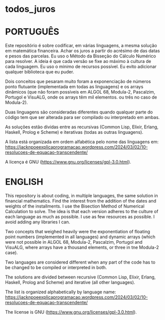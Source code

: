 # todos_juros

PORTUGUÊS
=========
Este repositório é sobre codificar, em várias linguagens, a mesma solução em matemática financeira. Achar os juros a partir do acrésimo de das datas e pesos das parcelas. Eu uso o Método da Bisseção do Cálculo Numérico para resolver. A ideia é que cada versão se fixe ao máximo à cultura de cada linguagem. Eu uso o mínimo de recursos possível. Eu evito adicionar qualquer biblioteca que eu puder.

Dois conceitos que pesaram muito foram a exponenciação de números ponto flutuante (implementada em todas as linguagens) e os arrays dinâmicos (que não foram possíveis em ALGOL 68, Modula-2, Pascalzim, Portugol e VisuALG, onde os arrays têm mil elementos. ou três no caso de Modula-2).

Duas linguagens são consideradas diferentes quando qualquer parte do código tem que ser alterada para ser compilado ou interpretado em ambas.

As soluções estão dividas entre as recursivas (Common Lisp, Elixir, Erlang, Haskell, Prolog e Scheme) e iterativas (todas as outras linguagens).

A lista está organizada em ordem alfabética pelo nome das linguagens em: https://jacknpoeexplicaprogramacao.wordpress.com/2024/03/02/10-resolucoes-de-equacao-transcendente/

A licença é GNU (https://www.gnu.org/licenses/gpl-3.0.html).

ENGLISH
=======
This repository is about coding, in multiple languages, the same solution in financial mathematics. Find the interest from the addition of the dates and weights of the installments. I use the Bisection Method of Numerical Calculation to solve. The idea is that each version adheres to the culture of each language as much as possible. I use as few resources as possible. I avoid adding any libraries I can.

Two concepts that weighed heavily were the exponentiation of floating point numbers (implemented in all languages) and dynamic arrays (which were not possible in ALGOL 68, Modula-2, Pascalzim, Portugol and VisuALG, where arrays have a thousand elements, or three in tne Modula-2 case).

Two languages ​​are considered different when any part of the code has to be changed to be compiled or interpreted in both.

The solutions are divided between recursive (Common Lisp, Elixir, Erlang, Haskell, Prolog and Scheme) and iterative (all other languages).

The list is organized alphabetically by language name: https://jacknpoeexplicaprogramacao.wordpress.com/2024/03/02/10-resolucoes-de-equacao-transcendente/

The license is GNU (https://www.gnu.org/licenses/gpl-3.0.html).
